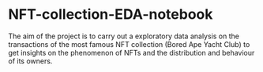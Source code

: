 # NFT-collection-EDA-notebook

The aim of the project is to carry out a exploratory data analysis on the transactions of the most famous NFT collection (Bored Ape Yacht Club) to get insights on the phenomenon of NFTs and the distribution and behaviour of its owners.
